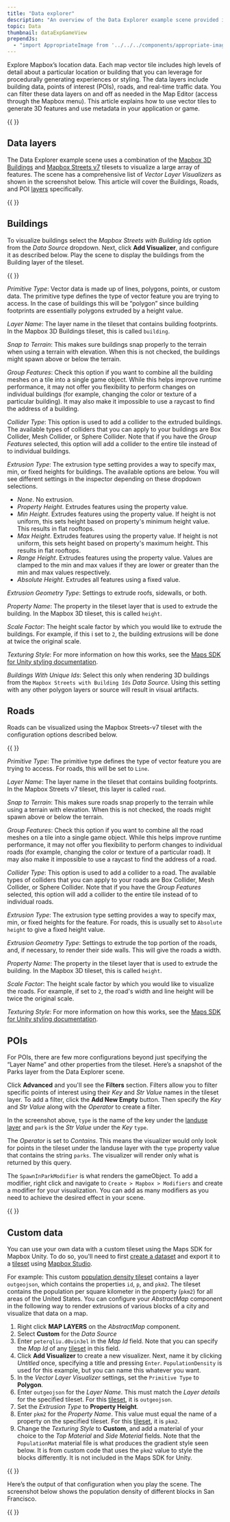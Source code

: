 ```yaml
---
title: "Data explorer"
description: "An overview of the Data Explorer example scene provided in the Mapbox Maps SDK for Unity."
topic: Data
thumbnail: dataExpGameView
prependJs:
  - "import AppropriateImage from '../../../components/appropriate-image';"
---
```


Explore Mapbox’s location data. Each map vector tile includes high levels of detail about a particular location or building that you can leverage for procedurally generating experiences or styling. The data layers include building data, points of interest (POIs), roads, and real-time traffic data. You can filter these data layers on and off as needed in the Map Editor (access through the Mapbox menu). This article explains how to use vector tiles to generate 3D features and use metadata in your application or game.

{{
  <AppropriateImage imageId="dataExpGameView" />
}}

## Data layers

The Data Explorer example scene uses a combination of the [Mapbox 3D Buildings](https://www.mapbox.com/studio/tilesets/mapbox.3d-buildings/) and [Mapbox Streets v7](https://www.mapbox.com/studio/tilesets/mapbox.mapbox-streets-v7/) tilesets to visualize a large array of features.
The scene has a comprehensive list of *Vector Layer Visualizers* as shown in the screenshot below. This article will cover the Buildings, Roads, and POI [layers](https://www.mapbox.com/vector-tiles/mapbox-streets-v7/#layer-reference) specifically.

{{
<AppropriateImage imageId="dataExpLayerVis" className="block mx-auto" />
}}

## Buildings

To visualize buildings select the *Mapbox Streets with Building Ids* option from the *Data Source* dropdown. Next, click **Add Visualizer**, and configure it as described below. Play the scene to display the buildings from the Building layer of the tileset.

{{
<AppropriateImage imageId="dataExpBuildingLayer" className="block mx-auto" />
}}

*Primitive Type*: Vector data is made up of lines, polygons, points, or custom data. The primitive type defines the type of vector feature you are trying to access. In the case of buildings this will be “polygon” since building footprints are essentially polygons extruded by a height value.

*Layer Name*: The layer name in the tileset that contains building footprints. In the Mapbox 3D Buildings tileset, this is called `building`.

*Snap to Terrain*: This makes sure buildings snap properly to the terrain when using a terrain with elevation. When this is not checked, the buildings might spawn above or below the terrain.

*Group Features*: Check this option if you want to combine all the building meshes on a tile into a single game object. While this helps improve runtime performance, it may not offer you flexibility to perform changes on individual buildings (for example, changing the color or texture of a particular building). It may also make it impossible to use a raycast to find the address of a building.

*Collider Type*: This option is used to add a collider to the extruded buildings. The available types of colliders that you can apply to your buildings are Box Collider, Mesh Collider, or Sphere Collider. Note that if you have the *Group Features* selected, this option will add a collider to the entire tile instead of to individual buildings.

*Extrusion Type*: The extrusion type setting provides a way to specify max, min, or fixed heights for buildings. The available options are below. You will see different settings in the inspector depending on these dropdown selections.
- *None*. No extrusion.
- *Property Height*. Extrudes features using the property value.
- *Min Height*. Extrudes features using the property value. If height is not uniform, this sets height based on property's minimum height value. This results in flat rooftops.
- *Max Height*. Extrudes features using the property value. If height is not uniform, this sets height based on property's maximum height. This results in flat rooftops.
- *Range Height*. Extrudes features using the property value. Values are clamped to the min and max values if they are lower or greater than the min and max values respectively.
- *Absolute Height*. Extrudes all features using a fixed value.

*Extrusion Geometry Type*: Settings to extrude roofs, sidewalls, or both.

*Property Name*: The property in the tileset layer that is used to extrude the building. In the Mapbox 3D tileset, this is called `height`.

*Scale Factor*: The height scale factor by which you would like to extrude the buildings. For example, if this i set to `2`, the building extrusions will be done at twice the original scale.

*Texturing Style*: For more information on how this works, see the [Maps SDK for Unity styling documentation](../styling).

*Buildings With Unique Ids*: Select this only when rendering 3D buildings from the `Mapbox Streets with Building Ids` *Data Source*. Using this setting with any other polygon layers or source will result in visual artifacts.

## Roads

Roads can be visualized using the Mapbox Streets-v7 tileset with the configuration options described below.

{{
<AppropriateImage imageId="dataExpRoadLayer" className="block mx-auto" />
}}

*Primitive Type*: The primitive type defines the type of vector feature you are trying to access. For roads, this will be set to `Line`.

*Layer Name*: The layer name in the tileset that contains building footprints. In the Mapbox Streets v7 tileset, this layer is called `road`.

*Snap to Terrain*: This makes sure roads snap properly to the terrain while using a terrain with elevation. When this is not checked, the roads might spawn above or below the terrain.

*Group Features*: Check this option if you want to combine all the road meshes on a tile into a single game object. While this helps improve runtime performance, it may not offer you flexibility to perform changes to individual roads (for example, changing the color or texture of a particular road). It may also make it impossible to use a raycast to find the address of a road.

*Collider Type*: This option is used to add a collider to a road. The available types of colliders that you can apply to your roads are Box Collider, Mesh Collider, or Sphere Collider. Note that if you have the *Group Features* selected, this option will add a collider to the entire tile instead of to individual roads.

*Extrusion Type*: The extrusion type setting provides a way to specify max, min, or fixed heights for the feature. For roads, this is usually set to `Absolute height` to give a fixed height value.

*Extrusion Geometry Type*: Settings to extrude the top portion of the roads, and, if necessary, to render their side walls. This will give the roads a width.

*Property Name*: The property in the tileset layer that is used to extrude the building. In the Mapbox 3D tileset, this is called `height`.

*Scale Factor*: The height scale factor by which you would like to visualize the roads. For example, if set to `2`, the road's width and line height will be twice the original scale.

*Texturing Style*: For more information on how this works, see the [Maps SDK for Unity styling documentation](../styling).

## POIs

For POIs, there are few more configurations beyond just specifying the “Layer Name” and other properties from the tileset. Here’s a snapshot of the Parks layer from the Data Explorer scene.

Click **Advanced** and you'll see the **Filters** section. Filters allow you to filter specific points of interest using their *Key* and *Str Value* names in the tileset layer. To add a filter, click the **Add New Empty** button. Then specify the *Key* and *Str Value* along with the *Operator* to create a filter.

In the screenshot above, `type` is the name of the key under the [landuse layer](https://www.mapbox.com/vector-tiles/mapbox-streets-v7/#landuse) and `park` is the *Str Value* under the *Key* `type`.

The *Operator* is set to *Contains*. This means the visualizer would only look for points in the tileset under the landuse layer with the `type` property value that contains the string `parks`. The visualizer will render only what is returned by this query.

The `SpawnInParkModifier` is what renders the gameObject. To add a modifier, right click and navigate to `Create > Mapbox > Modifiers` and create a modifier for your visualization. You can add as many modifiers as you need to achieve the desired effect in your scene.

{{
<AppropriateImage imageId="dataExpPoi" className="block mx-auto" />
}}

## Custom data

You can use your own data with a custom tileset using the Maps SDK for Mapbox Unity. To do so, you'll need to first [create a dataset](https://www.mapbox.com/help/add-points-pt-1/#create-a-dataset) and export it to a [tileset](https://www.mapbox.com/help/add-points-pt-1/#create-a-tileset) using [Mapbox Studio](https://www.mapbox.com/mapbox-studio/).

For example: This custom [population density tileset](https://www.mapbox.com/studio/tilesets/peterqliu.d0vin3el/) contains a layer `outgeojson`, which contains the properties `id`, `p`, and `pkm2`. The tileset contains the population per square kilometer in the property (`pkm2`) for all areas of the United States. You can configure your *AbstractMap* component in the following way to render extrusions of various blocks of a city and visualize that data on a map.

1. Right click **MAP LAYERS** on the *AbstractMap* component.
2. Select **Custom** for the *Data Source*
3. Enter `peterqliu.d0vin3el` in the *Map Id* field. Note that you can specify the *Map Id* of any [tileset](https://www.mapbox.com/studio/tilesets/) in this field.  
4. Click **Add Visualizer** to create a new visualizer. Next, name it by clicking *Untitled* once, specifying a title and pressing `Enter`. `PopulationDensity` is used for this example, but you can name this whatever you want.
5. In the *Vector Layer Visualizer* settings, set the `Primitive Type` to **Polygon**.
6. Enter `outgeojson` for the *Layer Name*. This must match the *Layer details* for the specified tileset. For this [tileset](https://www.mapbox.com/studio/tilesets/peterqliu.d0vin3el/), it is `outgeojson`.
7. Set the *Extrusion Type* to **Property Height**.
8. Enter `pkm2` for the *Property Name*. This value must equal the name of a property on the specified tileset. For this [tileset](https://www.mapbox.com/studio/tilesets/peterqliu.d0vin3el/), it is `pkm2`.
9. Change the *Texturing Style* to **Custom**, and add a material of your choice to the *Top Material* and *Side Material* fields. Note that the `PopulationMat` material file is what produces the gradient style seen below. It is from custom code that uses the `pkm2` value to style the blocks differently. It is not included in the Maps SDK for Unity.

{{
<AppropriateImage imageId="dataExpCustomData" className="block mx-auto" />
}}

Here’s the output of that configuration when you play the scene. The screenshot below shows the population density of different blocks in San Francisco.

{{
<AppropriateImage imageId="dataExpPop" className="block mx-auto" />
}}
